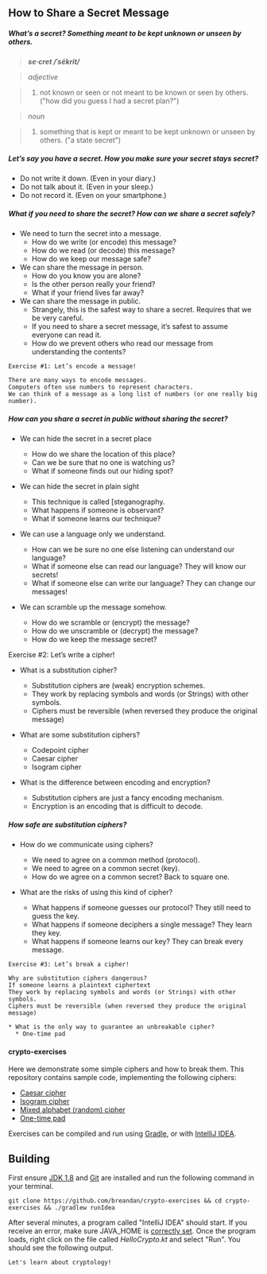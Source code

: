 ## How to Share a Secret Message

##### What’s a secret? Something meant to be kept unknown or unseen by others.

> ***se·cret /ˈsēkrit/***

> *adjective*

> 1. not known or seen or not meant to be known or seen by others. ("how did you guess I had a secret plan?")

> *noun*

> 1. something that is kept or meant to be kept unknown or unseen by others. ("a state secret")


##### Let’s say you have a secret. How you make sure your secret stays secret?

* Do not write it down. (Even in your diary.)
* Do not talk about it. (Even in your sleep.)
* Do not record it. (Even on your smartphone.)

##### What if you need to share the secret? How can we share a secret safely?

* We need to turn the secret into a message.
  * How do we write (or encode) this message?
  * How do we read (or decode) this message?
  * How do we keep our message safe?
* We can share the message in person.
  * How do you know you are alone?
  * Is the other person really your friend?
  * What if your friend lives far away?
* We can share the message in public.
  * Strangely, this is the safest way to share a secret. Requires that we be very careful.
  * If you need to share a secret message, it’s safest to assume everyone can read it.
  * How do we prevent others who read our message from understanding the contents?

```
Exercise #1: Let’s encode a message!

There are many ways to encode messages.
Computers often use numbers to represent characters.
We can think of a message as a long list of numbers (or one really big number).
```

##### How can you share a secret in public without sharing the secret?

* We can hide the secret in a secret place
  * How do we share the location of this place?
  * Can we be sure that no one is watching us?
  * What if someone finds out our hiding spot?

* We can hide the secret in plain sight
  * This technique is called [steganography.
  * What happens if someone is observant?
  * What if someone learns our technique?

* We can use a language only we understand.
  * How can we be sure no one else listening can understand our language?
  * What if someone else can read our language? They will know our secrets!
  * What if someone else can write our language? They can change our messages!

* We can scramble up the message somehow.
  * How do we scramble or (encrypt) the message?
  * How do we unscramble or (decrypt) the message?
  * How do we keep the message secret?

Exercise #2: Let’s write a cipher!

* What is a substitution cipher?
  * Substitution ciphers are (weak) encryption schemes.
  * They work by replacing symbols and words (or Strings) with other symbols.
  * Ciphers must be reversible (when reversed they produce the original message)

* What are some substitution ciphers?
  * Codepoint cipher
  * Caesar cipher
  * Isogram cipher

* What is the difference between encoding and encryption?
  * Substitution ciphers are just a fancy encoding mechanism.
  * Encryption is an encoding that is difficult to decode.

##### How safe are substitution ciphers?

* How do we communicate using ciphers?
  * We need to agree on a common method (protocol).
  * We need to agree on a common secret (key).
  * How do we agree on a common secret? Back to square one.

* What are the risks of using this kind of cipher?
  * What happens if someone guesses our protocol? They still need to guess the key.
  * What happens if someone deciphers a single message? They learn they key.
  * What happens if someone learns our key? They can break every message.

```
Exercise #3: Let’s break a cipher!

Why are substitution ciphers dangerous?
If someone learns a plaintext ciphertext
They work by replacing symbols and words (or Strings) with other symbols.
Ciphers must be reversible (when reversed they produce the original message)

* What is the only way to guarantee an unbreakable cipher?
  * One-time pad
````

#### crypto-exercises

Here we demonstrate some simple ciphers and how to break them. This repository contains sample code, implementing the following ciphers:

* [Caesar cipher](https://en.wikipedia.org/wiki/Caesar_cipher)
* [Isogram cipher](https://en.wikipedia.org/wiki/Isogram#Uses_in_ciphers)
* [Mixed alphabet (random) cipher](http://crypto.interactive-maths.com/mixed-alphabet-cipher.html)
* [One-time pad](https://en.wikipedia.org/wiki/One-time_pad)

Exercises can be compiled and run using [Gradle](https://gradle.org/), or with [IntelliJ IDEA](https://www.jetbrains.com/idea/).

## Building

First ensure [JDK 1.8](http://www.oracle.com/technetwork/java/javase/downloads/jdk8-downloads-2133151.html) and [Git](https://git-scm.com/book/en/v2/Getting-Started-Installing-Git) are installed and run the following command in your terminal.

```
git clone https://github.com/breandan/crypto-exercises && cd crypto-exercises && ./gradlew runIdea
```

After several minutes, a program called "IntelliJ IDEA" should start. If you receive an error, make sure JAVA_HOME is [correctly set](https://docs.oracle.com/cd/E19182-01/820-7851/inst_cli_jdk_javahome_t/). Once the program loads, right click on the file called *HelloCrypto.kt* and select "Run". You should see the following output.

```
Let's learn about cryptology!
```
